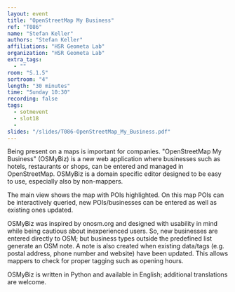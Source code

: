```yaml
---
layout: event
title: "OpenStreetMap My Business"
ref: "T086"
name: "Stefan Keller"
authors: "Stefan Keller"
affiliations: "HSR Geometa Lab"
organization: "HSR Geometa Lab"
extra_tags:
  - ""
room: "S.1.5"
sortroom: "4"
length: "30 minutes"
time: "Sunday 10:30"
recording: false
tags:
  - sotmevent
  - slot18
  - 
slides: "/slides/T086-OpenStreetMap_My_Business.pdf"
---
```

Being present on a maps is important for companies. &#34;OpenStreetMap My Business&#34; (OSMyBiz) is a new web application where businesses such as hotels, restaurants or shops, can be entered and managed in OpenStreetMap. OSMyBiz is a domain specific editor designed to be easy to use, especially also by non-mappers.

The main view shows the map with POIs highlighted. On this map POIs can be interactively queried, new POIs/businesses can be entered as well as existing ones updated.

OSMyBiz was inspired by onosm.org and designed with usability in mind while being cautious about inexperienced users. So, new businesses are entered directly to OSM; but business types outside the predefined list generate an OSM note. A note is also created when existing data/tags (e.g. postal address, phone number and website) have been updated. This allows mappers to check for proper tagging such as opening hours.

OSMyBiz is written in Python and available in English; additional translations are welcome.